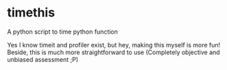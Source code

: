 # timethis
A python script to time python function

Yes I know timeit and profiler exist, but hey, making this myself is more fun!
Beside, this is much more straightforward to use (Completely objective and unbiased assessment ;P)
